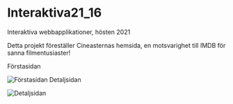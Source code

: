 # Interaktiva21_16
Interaktiva webbapplikationer, hösten 2021


Detta projekt föreställer Cineasternas hemsida, en motsvarighet till IMDB för sanna filmentusiaster!

Förstasidan

![Förstasidan](https://i.imgur.com/Er6r8ai.png)
Detaljsidan

![Detaljsidan](https://i.imgur.com/XK0HOXz.png)
